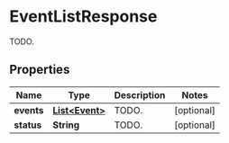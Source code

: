 

# EventListResponse

TODO.
## Properties

Name | Type | Description | Notes
------------ | ------------- | ------------- | -------------
**events** | [**List&lt;Event&gt;**](Event.md) | TODO. |  [optional]
**status** | **String** | TODO. |  [optional]



